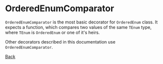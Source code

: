 # OrderedEnumComparator

`OrderedEnumComparator` is the most basic decorator for `OrderedEnum` class.
It expects a function, which compares two values of the same `TEnum` type,
where `TEnum` is `OrderedEnum` or one of it's heirs.

Other decorators described in this documentation use `OrderedEnumComparator`.

[Back](OrderedEnum.md)
